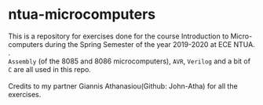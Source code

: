 # ntua-microcomputers
This is a repository for exercises done for the course Introduction to Micro-computers during the Spring Semester of the year 2019-2020 at ECE NTUA. . \
`Assembly` (of the 8085 and 8086 microcomputers), `AVR`, `Verilog` and a bit of `C` are all used in this repo.\
\
Credits to my partner Giannis Athanasiou(Github: John-Atha) for all the exercises.
